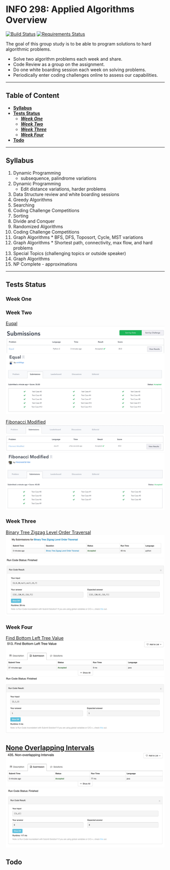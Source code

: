 # INFO 298: Applied Algorithms Overview
[![Build Status](https://travis-ci.com/leon-lee-jl/leetcode.svg?token=vG87w6v3Qj2vBxp6ZULJ&branch=master)](https://travis-ci.com/leon-lee-jl/leetcode)
[![Requirements Status](https://requires.io/github/leon-lee-jl/leetcode/requirements.svg?branch=master)](https://requires.io/github/leon-lee-jl/leetcode/requirements/?branch=master)

The goal of this group study is to be able to program solutions to hard 
algorithmic problems.
 * Solve two algorithm problems each week and share.
 * Code Review as a group on the assignment.
 * Do one white boarding session each week on solving problems.
 * Periodically enter coding challenges online to assess our capabilities.

---------------------------------------
## Table of Content
- [**Syllabus**](#syllabus)
- [**Tests Status**](#tests-status)
    - [***Week One***](#week-one)
    - [***Week Two***](#week-two)
    - [***Week Three***](#week-three)
    - [***Week Four***](#week-four)
- [**Todo**](#todo)

---------------------------------------
## Syllabus
 1. Dynamic Programming
    * subsequence, palindrome variations
 2. Dynamic Programming
    * Edit distance variations, harder problems
 3. Data Structure review and white boarding sessions
 4. Greedy Algorithms
 5. Searching
 6. Coding Challenge Competitions
 7. Sorting
 8. Divide and Conquer
 9. Randomized Algorithms
 10. Coding Challenge Competitions
 11. Graph Algorithms
    * BFS, DFS, Toposort, Cycle, MST variations
 12. Graph Algorithms
    * Shortest path, connectivity, max flow, and hard problems
 13. Special Topics (challenging topics or outside speaker)
 14. Graph Algorithms
 15. NP Complete - approximations
 
---------------------------------------
## Tests Status

### Week One

### Week Two

[Euqal](https://www.hackerrank.com/challenges/equal)
![fibonacci_modified_1](results/equal_1.jpeg)
![fibonacci_modified_2](results/equal_2.jpeg)

[Fibonacci Modified](https://www.hackerrank.com/challenges/fibonacci-modified)
![fibonacci_modified_1](results/fibonacci_modified_1.jpeg)
![fibonacci_modified_2](results/fibonacci_modified_2.jpeg)

### Week Three
[Binary Tree Zigzag Level Order Traversal](https://leetcode.com/problems/binary-tree-zigzag-level-order-traversal/?tab=Description)
![binary_tree_zigzag_level_order_traversal_1](results/binary_tree_zigzag_level_order_traversal_1.jpeg)
![binary_tree_zigzag_level_order_traversal_2](results/binary_tree_zigzag_level_order_traversal_2.jpeg)

### Week Four
[Find Bottom Left Tree Value](https://leetcode.com/problems/find-bottom-left-tree-value/?tab=Description)
![find_bottom_left_tree_value_1](results/find_bottom_left_tree_value_1.jpeg)
![find_bottom_left_tree_value_2](results/find_bottom_left_tree_value_2.jpeg)

[None Overlapping Intervals](https://leetcode.com/problems/non-overlapping-intervals/?tab=Description)
![none_overlapping_intervals_1](results/none_overlapping_intervals_1.png)
![none_overlapping_intervals_2](results/none_overlapping_intervals_2.png)
---------------------------------------
## Todo
